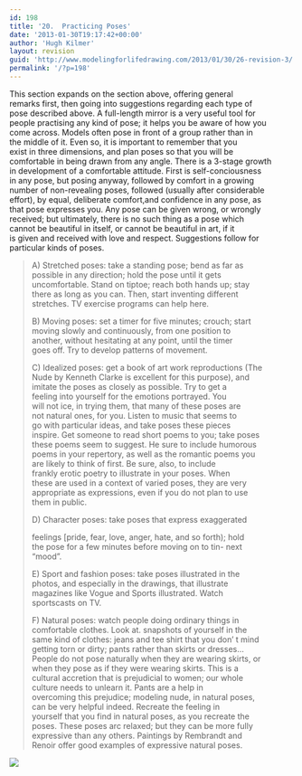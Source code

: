 ```yaml
---
id: 198
title: '20.  Practicing Poses'
date: '2013-01-30T19:17:42+00:00'
author: 'Hugh Kilmer'
layout: revision
guid: 'http://www.modelingforlifedrawing.com/2013/01/30/26-revision-3/'
permalink: '/?p=198'
---
```


This section expands on the section above, offering general  
remarks first, then going into suggestions regarding each type of  
pose described above. A full-length mirror is a very useful tool for  
people practising any kind of pose; it helps you be aware of how you  
come across. Models often pose in front of a group rather than in  
the middle of it. Even so, it is important to remember that you  
exist in three dimensions, and plan poses so that you will be  
comfortable in being drawn from any angle. There is a 3-stage growth  
in development of a comfortable attitude. First is self-conciousness  
in any pose, but posing anyway, followed by comfort in a growing  
number of non-revealing poses, followed (usually after considerable  
effort), by equal, deliberate comfort,and confidence in any pose, as  
that pose expresses you. Any pose can be given wrong, or wrongly  
received; but ultimately, there is no such thing as a pose which  
cannot be beautiful in itself, or cannot be beautiful in art, if it  
is given and received with love and respect. Suggestions follow for  
particular kinds of poses.

> A) Stretched poses: take a standing pose; bend as far as  
> possible in any direction; hold the pose until it gets  
> uncomfortable. Stand on tiptoe; reach both hands up; stay  
> there as long as you can. Then, start inventing different  
> stretches. TV exercise programs can help here.
> 
> B) Moving poses: set a timer for five minutes; crouch; start  
> moving slowly and continuously, from one position to  
> another, without hesitating at any point, until the timer  
> goes off. Try to develop patterns of movement.
> 
> C) Idealized poses: get a book of art work reproductions (The  
> Nude by Kenneth Clarke is excellent for this purpose), and  
> imitate the poses as closely as possible. Try to get a  
> feeling into yourself for the emotions portrayed. You  
> will not ice, in trying them, that many of these poses are  
> not natural ones, for you. Listen to music that seems to  
> go with particular ideas, and take poses these pieces  
> inspire. Get someone to read short poems to you; take poses  
> these poems seem to suggest. He sure to include humorous  
> poems in your repertory, as well as the romantic poems you  
> are likely to think of first. Be sure, also, to incIude  
> frankly erotic poetry to illustrate in your poses. When  
> these are used in a context of varied poses, they are very  
> appropriate as expressions, even if you do not plan to use  
> them in public.
> 
> D) Character poses: take poses that express exaggerated
> 
> feelings \[pride, fear, love, anger, hate, and so forth); hold  
> the pose for a few minutes before moving on to tin- next  
> “mood”.
> 
> E) Sport and fashion poses: take poses illustrated in the  
> photos, and especially in the drawings, that illustrate  
> magazines like Vogue and Sports illustrated. Watch  
> sportscasts on TV.
> 
> F) Natural poses: watch people doing ordinary things in  
> comfortable clothes. Look at. snapshots of yourself in the  
> same kind of clothes: jeans and tee shirt that you don’ t mind  
> getting torn or dirty; pants rather than skirts or dresses…  
> People do not pose naturally when they are wearing skirts, or  
> when they pose as if they were wearing skirts. This is a  
> cultural accretion that is prejudicial to women; our whole  
> culture needs to unlearn it. Pants are a heIp in  
> overcoming this prejudice; modeling nude, in natural poses,  
> can be very helpful indeed. Recreate the feeling in  
> yourself that you find in natural poses, as you recreate the  
> poses. These poses arc relaxed; but they can be more fully  
> expressive than any others. Paintings by Rembrandt and  
> Renoir offer good examples of expressive natural poses.

![](http://www.modelingforlifedrawing.com/community/images/originals/20_hughbyLisaMoran0007DONE.jpg)